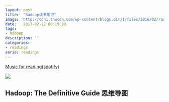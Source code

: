 ```yaml
---
layout: post
title:  "hadoop读书笔记"
image: 'http://cdn1.tnwcdn.com/wp-content/blogs.dir/1/files/2016/02/raw.gif'
date:   2017-02-22 00:19:00
tags:
- hadoop
description: ''
categories:
- readings
serie: readings
---
```



<p class="music-read"><a href="https://y.qq.com/portal/song/5237810_num.html?ADTAG=h5_playsong&no_redirect=1">Music for reading(spotify)</a></p>

<img src="/land-ml/assets/img/hadoop/hadoop.jpeg">

## Hadoop: The Definitive Guide 思维导图


